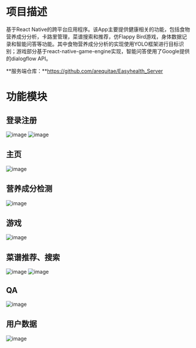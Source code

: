 # 项目描述
基于React Native的跨平台应用程序。该App主要提供健康相关的功能，包括食物营养成分分析，卡路里管理，菜谱搜索和推荐，仿Flappy Bird游戏，身体数据记录和智能问答等功能。其中食物营养成分分析的实现使用YOLO框架进行目标识别；游戏部分基于react-native-game-engine实现，智能问答使用了Google提供的dialogflow API。

**服务端仓库：**https://github.com/arequitae/Easyhealth_Server

# 功能模块
## 登录注册
![image](https://github.com/arequitae/EasyHealth_app/blob/main/markdownImg/login.png) 
![image](https://github.com/arequitae/EasyHealth_app/blob/main/markdownImg/register.png) 

## 主页
![image](https://github.com/arequitae/EasyHealth_app/blob/main/markdownImg/home.png) 

## 营养成分检测
![image](https://github.com/arequitae/EasyHealth_app/blob/main/markdownImg/detecting.png) 

## 游戏
![image](https://github.com/arequitae/EasyHealth_app/blob/main/markdownImg/game.png) 

## 菜谱推荐、搜索
![image](https://github.com/arequitae/EasyHealth_app/blob/main/markdownImg/recipe.png) 
![image](https://github.com/arequitae/EasyHealth_app/blob/main/markdownImg/recipeDetail.png) 

## QA
![image](https://github.com/arequitae/EasyHealth_app/blob/main/markdownImg/QA.png) 

## 用户数据
![image](https://github.com/arequitae/EasyHealth_app/blob/main/markdownImg/data.png) 
